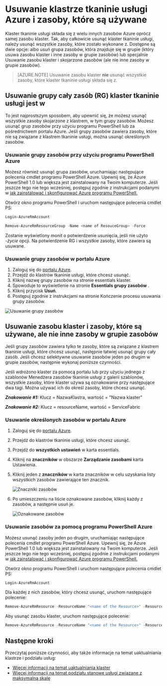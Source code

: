 <properties
   pageTitle="Usuwanie Azure klaster i jego zasobów | Microsoft Azure"
   description="Dowiedz się, w jaki sposób całkowitego usunięcia tkaninie usługi klaster, usuwając grupę zasobów, zawierającą klaster lub selektywne usuwanie zasobów."
   services="service-fabric"
   documentationCenter=".net"
   authors="ChackDan"
   manager="timlt"
   editor=""/>

<tags
   ms.service="service-fabric"
   ms.devlang="dotnet"
   ms.topic="article"
   ms.tgt_pltfrm="na"
   ms.workload="na"
   ms.date="09/09/2016"
   ms.author="chackdan"/>

# <a name="delete-a-service-fabric-cluster-on-azure-and-the-resources-it-uses"></a>Usuwanie klastrze tkaninie usługi Azure i zasoby, które są używane

Klaster tkaninie usługi składa się z wielu innych zasobów Azure oprócz samej zasobu klaster. Tak, aby całkowicie usunąć klaster tkaninie usługi, należy usunąć wszystkie zasoby, które zostało wykonane z.
Dostępne są dwie opcje: albo usuń grupa zasobów, która znajduje się w grupie (który usuwa zasobu klaster i inne zasoby w grupie zasobów) lub specjalnie Usuwanie zasobu klaster i skojarzone zasobów (ale nie inne zasoby w grupie zasobów).

>[AZURE.NOTE] Usuwanie zasobu klaster **nie** usunąć wszystkie zasoby, które klaster tkaninie usługi składa się z.

## <a name="delete-the-entire-resource-group-rg-that-the-service-fabric-cluster-is-in"></a>Usuwanie grupy cały zasób (RG) klaster tkaninie usługi jest w

To jest najprostszym sposobem, aby upewnić się, że możesz usunąć wszystkie zasoby skojarzone z klastrem, w tym grupy zasobów. Możesz usunąć grup zasobów przy użyciu programu PowerShell lub za pośrednictwem portalu Azure. Jeśli grupy zasobów zawiera zasoby, które nie są związane z klastrem tkaninie usługi, można usunąć określonych zasobów.

### <a name="delete-the-resource-group-using-azure-powershell"></a>Usuwanie grupy zasobów przy użyciu programu PowerShell Azure

Możesz również usunąć grupa zasobów, uruchamiając następujące polecenia cmdlet programu PowerShell Azure. Upewnij się, że Azure PowerShell 1.0 lub większa jest zainstalowany na Twoim komputerze. Jeśli jeszcze tego nie tego wcześniej, postępuj zgodnie z instrukcjami podanymi w [jak zainstalować i skonfigurować Azure programu PowerShell.](../powershell-install-configure.md)

Otwórz okno programu PowerShell i uruchom następujące polecenia cmdlet PS:

```powershell
Login-AzureRmAccount

Remove-AzureRmResourceGroup -Name <name of ResouceGroup> -Force
```

Zostanie wyświetlony monit o potwierdzenie usunięcia, jeśli nie użyto *-życie* opcji. Na potwierdzenie RG i wszystkie zasoby, które zawiera są usuwane.

### <a name="delete-a-resource-group-in-the-azure-portal"></a>Usuwanie grupy zasobów w portalu Azure  

1. Zaloguj się do [portalu Azure](https://portal.azure.com).
2. Przejdź do klastrów tkaninie usługi, które chcesz usunąć.
3. Kliknij nazwę grupy zasobów na stronie essentials klaster.
4. Spowoduje to wyświetlenie na stronie **Essentials grupy zasobów** .
5. Kliknij przycisk **Usuń**.
6. Postępuj zgodnie z instrukcjami na stronie Kończenie procesu usuwania grupy zasobów.

![Usuwanie grupy zasobów][ResourceGroupDelete]


## <a name="delete-the-cluster-resource-and-the-resources-it-uses-but-not-other-resources-in-the-resource-group"></a>Usuwanie zasobu klaster i zasoby, które są używane, ale nie inne zasoby w grupie zasobów

Jeśli grupy zasobów zawiera tylko te zasoby, które są związane z klastrem tkaninie usługi, które chcesz usunąć, następnie łatwiej usunąć grupy cały zasób. Jeśli chcesz selektywne usuwanie zasobów jeden po drugim w grupie zasobów, następnie wykonaj poniższe czynności.

Jeśli wdrożono klaster za pomocą portalu lub przy użyciu jednego z szablonów Menedżera zasobów tkaninie usługi z galerii szablonów, wszystkie zasoby, które klaster używa są oznakowanie przy następujące dwa tagi. Można używać ich do określ zasoby, które chcesz usunąć.

***Znakowanie #1:*** Klucz = NazwaKlastra, wartość = "Nazwa klaster"

***Znakowanie #2:*** Klucz = resourceName, wartość = ServiceFabric

### <a name="delete-specific-resources-in-the-azure-portal"></a>Usuwanie określonych zasobów w portalu Azure

1. Zaloguj się do [portalu Azure](https://portal.azure.com).
2. Przejdź do klastrów tkaninie usługi, które chcesz usunąć.
3. Przejdź do **wszystkich ustawień** w karta essentials.
4. Kliknij na **znaczników** w obszarze **Zarządzanie zasobami** karta Ustawienia.
5. Kliknij jeden z **znaczników** w karta znaczników w celu uzyskania listy wszystkich zasobów zawierające ten znacznik.

    ![Znaczniki zasobów][ResourceTags]

6. Po umieszczeniu na liście oznakowane zasobów, kliknij każdy z zasobów, a następnie usuń je.

    ![Oznakowane zasobów][TaggedResources]

### <a name="delete-the-resources-using-azure-powershell"></a>Usuwanie zasobów za pomocą programu PowerShell Azure

Możesz usunąć zasoby jeden po drugim, uruchamiając następujące polecenia cmdlet programu PowerShell Azure. Upewnij się, że Azure PowerShell 1.0 lub większa jest zainstalowany na Twoim komputerze. Jeśli jeszcze tego nie tego wcześniej, postępuj zgodnie z instrukcjami podanymi w [jak zainstalować i skonfigurować Azure programu PowerShell.](../powershell-install-configure.md)

Otwórz okno programu PowerShell i uruchom następujące polecenia cmdlet PS:

```powershell
Login-AzureRmAccount
```
Dla każdej z nich zasobów, który chcesz usunąć, uruchom następujące polecenie:

```powershell
Remove-AzureRmResource -ResourceName "<name of the Resource>" -ResourceType "<Resource Type>" -ResourceGroupName "<name of the resource group>" -Force
```

Aby usunąć zasobu klaster, uruchom następujące polecenie:

```powershell
Remove-AzureRmResource -ResourceName "<name of the Resource>" -ResourceType "Microsoft.ServiceFabric/clusters" -ResourceGroupName "<name of the resource group>" -Force
```

## <a name="next-steps"></a>Następne kroki
Przeczytaj poniższe czynności, aby także informacje na temat uaktualniania klastrze i podziału usług:

- [Więcej informacji na temat uaktualniania klaster](service-fabric-cluster-upgrade.md)
- [Więcej informacji na temat podziału stanowe usługi związane z maksymalną skalę](service-fabric-concepts-partitioning.md)


<!--Image references-->
[ResourceGroupDelete]: ./media/service-fabric-cluster-delete/ResourceGroupDelete.PNG

[ResourceTags]: ./media/service-fabric-cluster-delete/ResourceTags.png

[TaggedResources]: ./media/service-fabric-cluster-delete/TaggedResources.PNG

